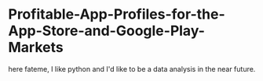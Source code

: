 # Profitable-App-Profiles-for-the-App-Store-and-Google-Play-Markets



here fateme, I like python and I'd like to be a data analysis in the near future.
